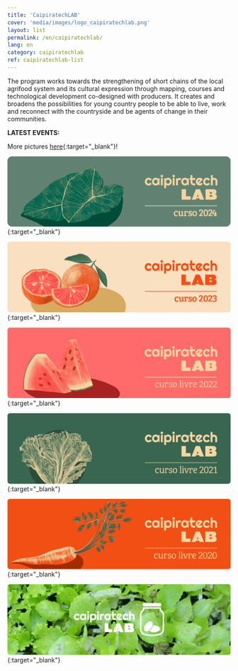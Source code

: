 ```yaml
---
title: 'CaipiratechLAB'
cover: 'media/images/logo_caipiratechlab.png'
layout: list
permalink: /en/caipiratechlab/
lang: en
category: caipiratechlab
ref: caipiratechlab-list
---
```

  
The program works towards the strengthening of short chains of the local agrifood system and its cultural expression through mapping, courses and technological development co-designed with producers. It creates and broadens the possibilities for young country people to be able to live, work and reconnect with the countryside and be agents of change in their communities.  
  
**LATEST EVENTS:**

More pictures [here](https://www.flickr.com/photos/196098481@N03/albums/){:target="_blank"}!

[![Banner CaipiratechLAB 2024](/media/images/Banner_Curso_CaipiratechLAB2024.png)](/caipiratechlab2024/){:target="_blank"}

[![Banner CaipiratechLAB 2023](/media/images/Banner_Curso_CaipiratechLAB2023.png)](/caipiratechlab2023/){:target="_blank"}

[![Banner CaipiratechLAB 2022](/media/images/banner_caipiratechlab_curso2022.png)](https://silo.org.br/caipiratechlab2022/){:target="_blank"}

[![Banner CaipiratechLAB 2021](/media/images/c21_cursolivre_banner.jpg)](https://silo.org.br/caipiratechlab2021/){:target="_blank"}

[![Banner CaipiratechLAB 2020](/media/images/c20_cursolivre_banner.png)](https://silo.org.br/caipiratechlab2020/){:target="_blank"}
  
[![Banner Flicker CaipiratechLAB](/media/images/caipiratechlab_1.png)](https://www.flickr.com/photos/151197945@N07/albums/72157679168514796){:target="_blank"}

